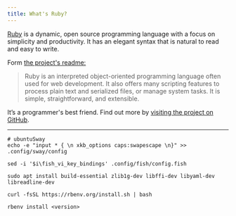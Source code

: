 ```yaml
---
title: What's Ruby?
---
```


<p class="lead"><a href="https://www.ruby-lang.org">Ruby</a> is a dynamic, open source programming language with a focus on simplicity and productivity. It has an elegant syntax that is natural to read and easy to write. </p>

Form [the project's readme:](https://github.com/ruby/ruby/blob/30a20bc166bc37acd7dcb3788686df149c7f428a/README.md#L4)
> Ruby is an interpreted object-oriented programming language often used for web development. It also offers many scripting features to process plain text and serialized files, or manage system tasks. It is simple, straightforward, and extensible.

It’s a programmer's best friend. Find out more by [visiting the project on GitHub](https://github.com/ruby/ruby).

---

```shell
# ubuntuSway
echo -e "input * { \n xkb_options caps:swapescape \n}" >> .config/sway/config

sed -i '$i\fish_vi_key_bindings' .config/fish/config.fish

sudo apt install build-essential zlib1g-dev libffi-dev libyaml-dev libreadline-dev

curl -fsSL https://rbenv.org/install.sh | bash

rbenv install <version>
```
